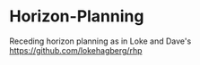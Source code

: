 # Horizon-Planning
Receding horizon planning as in Loke and Dave's
https://github.com/lokehagberg/rhp
